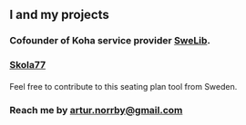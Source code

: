 ## I and my projects

### Cofounder of Koha service provider [SweLib](https://swelib.com).

### [Skola77](https://github.com/KillerRabbitAos/skola77-2.5)
#### 
Feel free to contribute to this seating plan tool from Sweden.

### Reach me by [artur.norrby@gmail.com](artur.norrby@gmail.com)


